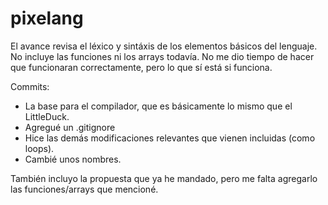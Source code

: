 # pixelang

El avance revisa el léxico y sintáxis de los elementos básicos del lenguaje. No incluye las funciones ni los arrays todavía. No me dio tiempo de hacer que funcionaran correctamente, pero lo que sí está si funciona.

Commits:
* La base para el compilador, que es básicamente lo mismo que el LittleDuck.
* Agregué un .gitignore
* Hice las demás modificaciones relevantes que vienen incluidas (como loops).
* Cambié unos nombres.

También incluyo la propuesta que ya he mandado, pero me falta agregarlo las funciones/arrays que mencioné.